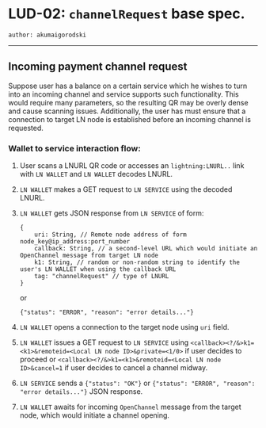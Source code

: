 LUD-02: `channelRequest` base spec.
===================================

`author: akumaigorodski`

---

## Incoming payment channel request

Suppose user has a balance on a certain service which he wishes to turn into an incoming channel and service supports such functionality. This would require many parameters, so the resulting QR may be overly dense and cause scanning issues. Additionally, the user has must ensure that a connection to target LN node is established before an incoming channel is requested.

### Wallet to service interaction flow:

1. User scans a LNURL QR code or accesses an `lightning:LNURL..` link with `LN WALLET` and `LN WALLET` decodes LNURL.
2. `LN WALLET` makes a GET request to `LN SERVICE` using the decoded LNURL.
3. `LN WALLET` gets JSON response from `LN SERVICE` of form:

	```
	{
		uri: String, // Remote node address of form node_key@ip_address:port_number
		callback: String, // a second-level URL which would initiate an OpenChannel message from target LN node
		k1: String, // random or non-random string to identify the user's LN WALLET when using the callback URL
		tag: "channelRequest" // type of LNURL
	}
	```
	or

	```
	{"status": "ERROR", "reason": "error details..."}
	```

4. `LN WALLET` opens a connection to the target node using `uri` field.

5. `LN WALLET` issues a GET request to `LN SERVICE` using `<callback><?/&>k1=<k1>&remoteid=<Local LN node ID>&private=<1/0>` if user decides to proceed or `<callback><?/&>k1=<k1>&remoteid=<Local LN node ID>&cancel=1` if user decides to cancel a channel midway.
6. `LN SERVICE` sends a `{"status": "OK"}` or `{"status": "ERROR", "reason": "error details..."}` JSON response.
7. `LN WALLET` awaits for incoming `OpenChannel` message from the target node, which would initiate a channel opening.
